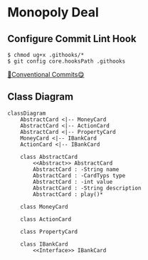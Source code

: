 # Monopoly Deal

## Configure Commit Lint Hook

```shell
$ chmod ug+x .githooks/*
$ git config core.hooksPath .githooks
```

[🌈Conventional Commits😋](https://www.conventionalcommits.org/en/v1.0.0/)

## Class Diagram

```mermaid
classDiagram
	AbstractCard <|-- MoneyCard
	AbstractCard <|-- ActionCard
	AbstractCard <|-- PropertyCard
	MoneyCard <|-- IBankCard
	ActionCard <|-- IBankCard
	
	class AbstractCard
		<<Abstract>> AbstractCard
		AbstractCard : -String name
		AbstractCard : -CardTyps type
		AbstractCard : -int value
		AbstractCard : -String description
		AbstractCard : play()*
		
	class MoneyCard
	
	class ActionCard
	
	class PropertyCard
	
	class IBankCard
		<<Interface>> IBankCard
```
